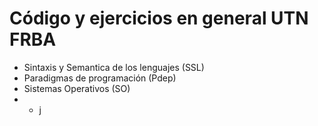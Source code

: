# Código y ejercicios en general UTN FRBA
- Sintaxis y Semantica de los lenguajes (SSL)
- Paradigmas de programación (Pdep)
- Sistemas Operativos (SO)
- - j

